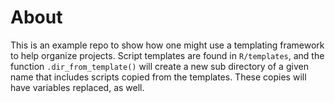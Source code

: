 # About

This is an example repo to show how one might use a templating framework to help organize projects. Script templates are found in `R/templates`, and the function `.dir_from_template()` will create a new sub directory of a given name that includes scripts copied from the templates. These copies will have variables replaced, as well.